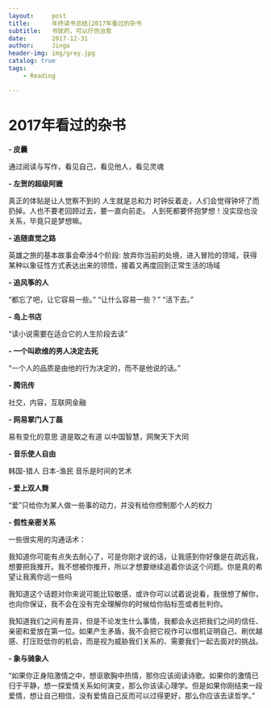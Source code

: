 ```yaml
---
layout:     post
title:      年终读书总结|2017年看过的杂书
subtitle:   书犹药，可以疗伤治愈
date:       2017-12-31
author:     Jinga
header-img: img/grey.jpg
catalog: true
tags:
    - Reading

---
```



# 2017年看过的杂书

**- 皮囊**	

通过阅读与写作，看见自己，看见他人，看见灵魂

**- 左贺的超级阿嬷**	

真正的体贴是让人觉察不到的
人生就是总和力
时钟反着走，人们会觉得钟坏了而扔掉。人也不要老回顾过去，要一直向前走。 
人到死都要怀抱梦想！没实现也没关系，毕竟只是梦想嘛。	

**- 追随直觉之路**		

英雄之旅的基本故事会牵涉4个阶段:
放弃你当前的处境，进入冒险的领域，获得某种以象征性方式表达出来的领悟，接着又再度回到正常生活的场域

**- 追风筝的人**		

“都忘了吧，让它容易一些。”
“让什么容易一些？”
“活下去。”	

**- 岛上书店**	

“读小说需要在适合它的人生阶段去读”

**- 一个叫欧维的男人决定去死**	

“一个人的品质是由他的行为决定的，而不是他说的话。”

**- 腾讯传**      

社交，内容，互联网金融

**- 网易掌门人丁磊**   

易有变化的意思
道是取之有道
以中国智慧，网聚天下大同

**- 音乐使人自由**    

韩国-猎人
日本-渔民
音乐是时间的艺术

**- 爱上双人舞**    

“爱”只给你为某人做一些事的动力，并没有给你控制那个人的权力

**- 假性亲密关系**   

一些很实用的沟通话术：

我知道你可能有点失去耐心了，可是你刚才说的话，让我感到你好像是在疏远我，想要把我推开。我不想被你推开，所以才想要继续追着你谈这个问题。你是真的希望让我离你远一些吗    

我知道这个话题对你来说可能比较敏感，或许你可以试着说说看，我很想了解你，也向你保证，我不会在没有完全理解你的时候给你贴标签或者批判你。    

我知道我们之间有差异，但是不论发生什么事情，我都会永远把我们之间的信任、亲密和爱放在第一位。如果产生矛盾，我不会把它视作可以借机证明自己、刷优越感、打压贬低你的机会，而是视为威胁我们关系的、需要我们一起去面对的挑战。

**- 象与骑象人**	

“如果你正身陷激情之中，想讴歌胸中热情，那你应该阅读诗歌。如果你的激情已归于平静，想一探爱情关系如何演变，那么你该读心理学。但是如果你刚结束一段爱情，想让自己相信，没有爱情自己反而可以过得更好，那么你应该去读哲学。”